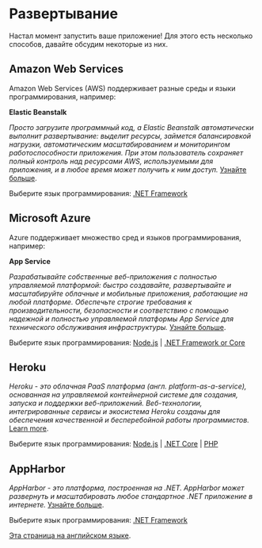 # Развертывание

Настал момент запустить ваше приложение! Для этого есть несколько способов, давайте обсудим некоторые из них.

## Amazon Web Services 

Amazon Web Services (AWS) поддерживает разные среды и языки программирования, например: 

**Elastic Beanstalk**

_Просто загрузите программный код, а Elastic Beanstalk автоматически выполнит развертывание: выделит ресурсы, займется балансировкой нагрузки, автоматическим масштабированием и мониторингом работоспособности приложения. При этом пользователь сохраняет полный контроль над ресурсами AWS, используемыми для приложения, и в любое время может получить к ним доступ._ [Узнайте больше](https://aws.amazon.com/elasticbeanstalk/).

Выберите язык программирования: [.NET Framework](/ru-RU/deployment/aws/net)

## Microsoft Azure

Azure поддерживает множество сред и языков программирования, например:

**App Service**

_Разрабатывайте собственные веб-приложения с полностью управляемой платформой: быстро создавайте, развертывайте и масштабируйте облачные и мобильные приложения, работающие на любой платформе. Обеспечьте строгие требования к производительности, безопасности и соответствию с помощью надежной и полностью управляемой платформы App Service для технического обслуживания инфраструктуры._ [Узнайте больше](https://azure.microsoft.com/en-us/services/app-service/).

Выберите язык программирования:  [Node.js](/ru-RU/deployment/azure/node) | [.NET Framework or Core](/ru-RU/deployment/azure/net)

## Heroku

_Heroku - это облачная PaaS платформа (англ. platform-as-a-service), основанная на управляемой контейнерной системе для создания, запуска и поддержки веб-приложений. Веб-технологии, интегрированные сервисы и экосистема Heroku созданы для обеспечения качественной и бесперебойной работы программистов._ [Learn more](https://devcenter.heroku.com/articles/git).

Выберите язык программирования:  [Node.js](/ru-RU/deployment/heroku/nodejs) | [.NET Core](/ru-RU/deployment/heroku/netcore) | [PHP](/ru-RU/deployment/heroku/php)

## AppHarbor

_AppHarbor - это платформа, построенная на .NET. AppHarbor может развернуть и масштабировать любое стандартное .NET приложение в интернете._ [Узнайте больше](https://appharbor.com/).

Выберите язык программирования:  [.NET Framework](https://forge.autodesk.com/blog/deploying-forge-aspnet-samples-appharbor)

[Эта страница на английском языке](https://learnforge.autodesk.io/#/deployment/).
